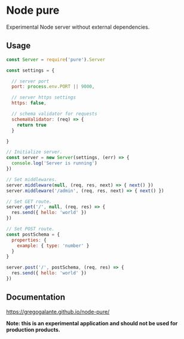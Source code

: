 # Node pure

Experimental Node server without external dependencies.

## Usage

```javascript
const Server = require('pure').Server

const settings = {

  // server port
  port: process.env.PORT || 9000,

  // server https settings
  https: false,

  // schema validator for requests
  schemaValidator: (req) => {
    return true
  }

}

// Initialize server.
const server = new Server(settings, (err) => {
  console.log('Server is running')
})

// Set middlewares.
server.middleware(null, (req, res, next) => { next() })
server.middleware('/admin', (req, res, next) => { next() })

// Set GET route.
server.get('/', null, (req, res) => {
  res.send({ hello: 'world' })
})

// Set POST route.
const postSchema = {
  properties: {
    example: { type: 'number' }
  }
}

server.post('/', postSchema, (req, res) => {
  res.send({ hello: 'world' })
})
```

## Documentation

https://gregogalante.github.io/node-pure/

**Note: this is an experimental application and should not be used for production products.**